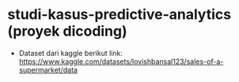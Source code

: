 # studi-kasus-predictive-analytics (proyek dicoding)
- Dataset dari kaggle berikut link: https://www.kaggle.com/datasets/lovishbansal123/sales-of-a-supermarket/data
